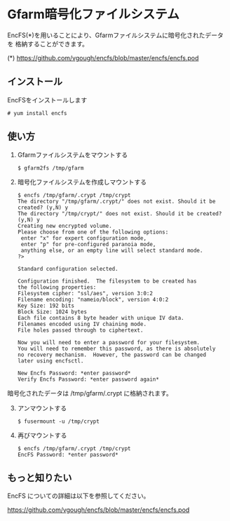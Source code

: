 # Gfarm暗号化ファイルシステム

EncFS(*)を用いることにより、Gfarmファイルシステムに暗号化されたデータを
格納することができます。

(*) https://github.com/vgough/encfs/blob/master/encfs/encfs.pod

## インストール

EncFSをインストールします

    # yum install encfs

## 使い方

1. Gfarmファイルシステムをマウントする

       $ gfarm2fs /tmp/gfarm

2. 暗号化ファイルシステムを作成しマウントする

       $ encfs /tmp/gfarm/.crypt /tmp/crypt
       The directory "/tmp/gfarm/.crypt/" does not exist. Should it be created? (y,N) y
       The directory "/tmp/crypt/" does not exist. Should it be created? (y,N) y
       Creating new encrypted volume.
       Please choose from one of the following options:
        enter "x" for expert configuration mode,
        enter "p" for pre-configured paranoia mode,
        anything else, or an empty line will select standard mode.
       ?>
       
       Standard configuration selected.
       
       Configuration finished.  The filesystem to be created has
       the following properties:
       Filesystem cipher: "ssl/aes", version 3:0:2
       Filename encoding: "nameio/block", version 4:0:2
       Key Size: 192 bits
       Block Size: 1024 bytes
       Each file contains 8 byte header with unique IV data.
       Filenames encoded using IV chaining mode.
       File holes passed through to ciphertext.
       
       Now you will need to enter a password for your filesystem.
       You will need to remember this password, as there is absolutely
       no recovery mechanism.  However, the password can be changed
       later using encfsctl.
       
       New Encfs Password: *enter password*
       Verify Encfs Password: *enter password again*

暗号化されたデータは /tmp/gfarm/.crypt に格納されます。

3. アンマウントする

       $ fusermount -u /tmp/crypt

4. 再びマウントする

       $ encfs /tmp/gfarm/.crypt /tmp/crypt
       EncFS Password: *enter password*

## もっと知りたい

EncFS についての詳細は以下を参照してください。

https://github.com/vgough/encfs/blob/master/encfs/encfs.pod
